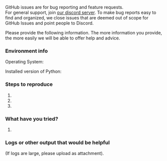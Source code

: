 GitHub issues are for bug reporting and feature requests.  
For general support, join [our discord server](https://discordapp.com/invite/qbpVH6b).
To make bug reports easy to find and organized, we close issues that are deemed
out of scope for GitHub Issues and point people to Discord.

Please provide the following information.
The more information you provide, the more easily we will be able to offer
help and advice.

### Environment info
Operating System:

Installed version of Python:


### Steps to reproduce
1.
2.
3.

### What have you tried?
1.

### Logs or other output that would be helpful
(If logs are large, please upload as attachment).
